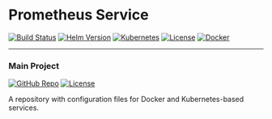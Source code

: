 # Prometheus Service

[![Build Status](https://jenkins.ravcube.com/buildStatus/icon?job=PR%20Public/PR%20Prometheus%20Service&style=plastic)](https://jenkins.ravcube.com/job/PR%20Public/job/PR%20Prometheus%20Service/lastBuild/pipeline-overview/)
[![Helm Version](https://img.shields.io/badge/helm-v3-blue?logo=helm&style=plastic)](https://helm.sh/)
[![Kubernetes](https://img.shields.io/badge/kubernetes-K3s-orange?logo=kubernetes&style=plastic)](https://k3s.io/)
[![License](https://img.shields.io/github/license/KNOSERO/template_service_k3s?style=plastic)](LICENSE)
[![Docker](https://img.shields.io/badge/Docker-Image-blue?logo=docker&style=plastic)](https://hub.docker.com/r/prom/prometheus)

-----

### Main Project
[![GitHub Repo](https://img.shields.io/badge/GitHub-Repo-blue?logo=github&style=plastic)](https://github.com/KNOSERO/docker_services)
[![License](https://img.shields.io/github/license/KNOSERO/docker_services?style=plastic)](https://github.com/KNOSERO/docker_services/blob/master/LICENSE)

A repository with configuration files for Docker and Kubernetes-based services.